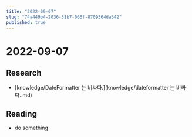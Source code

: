 ```yaml
---
title: "2022-09-07"
slug: "74a449b4-2036-31b7-065f-8709364da342"
published: true
---
```


# 2022-09-07

## Research

- [knowledge/DateFormatter 는 비싸다.](knowledge/dateformatter 는 비싸다..md)

## Reading

- do something